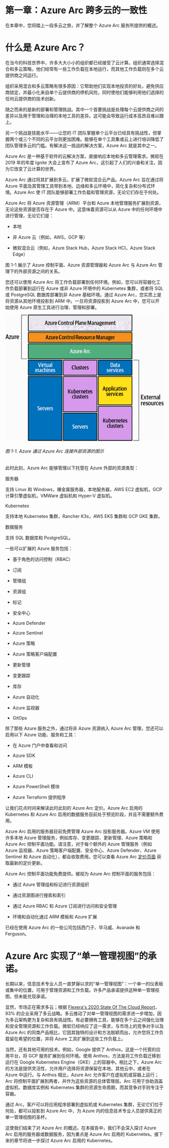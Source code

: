 # 第一章：Azure Arc 跨多云的一致性

在本章中，您将踏上一段多云之旅，并了解整个 Azure Arc 服务所提供的概述。

# 什么是 Azure Arc？

在当今的科技世界中，许多大大小小的组织都已经接受了云计算。组织通常选择混合和多云策略，他们经常有一些工作负载在本地运行，而其他工作负载则在多个云提供商之间运行。

组织采用混合和多云策略有很多原因：它帮助他们实现本地投资的好处，避免供应商锁定，并最小化来自单个云提供商的停机风险，同时使他们能够利用他们选择的任何云提供商的技术创新。

随之而来的是新的部署和管理挑战。其中一个首要挑战是处理每个云提供商之间的差异以及用于管理和治理的本地工具的差异。这可能会导致运行成本高昂且难以跟上。

另一个挑战是技能水平——让您的 IT 团队掌握单个云平台已经具有挑战性，但掌握两个或三个不同的云平台则更加困难。能够在单个工具集或云上进行培训降低了团队管理多云的门槛。有解决这一挑战的解决方案，Azure Arc 就是其中之一。

Azure Arc 是一种基于软件的云解决方案，直接响应本地和多云管理需求。微软在 2019 年的年度 Ignite 大会上宣布了 Azure Arc，这引起了人们的兴奋和关注，因为它改变了云计算的世界。

Azure Arc 通过将其扩展到多云，扩展了微软混合云产品。Azure Arc 旨在通过将 Azure 平面及其管理工具带到本地、边缘和多云环境中，简化复杂和分布式环境。Azure Arc 使 IT 团队能够部署工作负载和管理资源，无论它们存在于何处。

Azure Arc 将 Azure 资源管理（ARM）平台和 Azure 本地管理服务扩展到资源，无论这些资源是否存在于 Azure 中。这意味着资源可以从 Azure 中的任何环境中进行管理，无论它们是：

+   本地

+   非 Azure 云（例如，AWS，GCP 等）

+   微软混合云（例如，Azure Stack Hub，Azure Stack HCI，Azure Stack Edge）

图 1-1 展示了 Azure 控制平面、Azure 资源管理器和 Azure Arc 与 Azure Arc 管理下的外部资源之间的关系。

您还可以使用 Azure Arc 将工作负载部署到任何环境。例如，您可以将容器化工作负载部署到运行在 Azure 或非 Azure 环境中的 Kubernetes 集群，或者将 SQL 或 PostgreSQL 数据库部署到非 Azure 基础环境。通过 Azure Arc，您实质上是将资源从其他环境投影到 ARM 中。一旦将资源投影到 Azure Arc 中，您可以开始使用 Azure 原生工具进行治理、管理和部署。

![Azure 通过 Azure Arc 连接外部资源的图示](img/aaek_0101.png)

###### 图 1-1\. Azure 通过 Azure Arc 连接外部资源的图示

此时此刻，Azure Arc 能够管理以下托管在 Azure 外部的资源类型：

服务器

支持 Linux 和 Windows，裸金属服务器，本地服务器，AWS EC2 虚拟机，GCP 计算引擎虚拟机，VMWare 虚拟机和 Hyper-V 虚拟机。

Kubernetes

支持本地 Kubernetes 集群，Rancher K3s，AWS EKS 集群和 GCP GKE 集群。

数据服务

支持 SQL 数据库和 PostgreSQL。

一些可以扩展的 Azure 服务包括：

+   基于角色的访问控制（RBAC）

+   订阅

+   管理组

+   资源组

+   标记

+   安全中心

+   Azure Defender

+   Azure Sentinel

+   Azure 策略

+   Azure 策略客户端配置

+   更新管理

+   变更跟踪

+   库存

+   Azure 自动化

+   Azure 监视器

+   GitOps

除了那些 Azure 服务之外，通过将非 Azure 资源纳入 Azure Arc 管理，您还可以启用以下 Azure 功能、服务和工具：

+   在 Azure 门户中查看和访问

+   Azure SDK

+   ARM 模板

+   Azure CLI

+   Azure PowerShell 模块

+   Azure Terraform 提供程序

让我们花点时间来解读此时此刻的 Azure Arc 定价。Azure Arc 启用的 Kubernetes 和 Azure Arc 启用的数据服务目前处于预览阶段，并且不需要额外费用。

Azure Arc 启用的服务器目前免费管理 Azure Arc 投影服务器。Azure VM 使用许多本地 Azure 管理服务，例如库存、变更跟踪、更新管理、Azure 策略和 Azure Arc 控制平面功能。请注意，对于每个额外的 Azure 管理服务（例如 Azure 监视器、Azure 策略客户端配置、安全中心、Azure Defender、Azure Sentinel 和 Azure 自动化），都会收取费用。您可以查看 Azure Arc [定价页面](https://oreil.ly/HZOrV) 获取最新的定价更新。

Azure Arc 控制平面功能免费提供。被视为 Azure Arc 控制平面的服务包括：

+   通过 Azure 管理组和标记进行资源组织

+   通过资源图进行搜索和索引

+   通过 Azure RBAC 和 Azure 订阅进行访问和安全管理

+   环境和自动化通过 ARM 模板和 Azure 扩展

已经在使用 Azure Arc 的一些公司包括西门子、毕马威、Avanade 和 Ferguson。

# Azure Arc 实现了“单一管理视图”的承诺。

长期以来，信息技术专业人员一直梦寐以求的“单一管理视图”：一个单一的仪表板或集中的位置，可用于管理资源和工作负载。许多产品承诺提供这种单一管理视图，但未能兑现承诺。

显然，市场正在需求多云；根据 [Flexera's 2020 State Of The Cloud Report](https://oreil.ly/K-t9W)，93% 的企业采用了多云战略。多云推动了对单一管理视图的需求进一步增加，因为多云架构更为复杂和具有挑战性。有必要拥有工具，能够在多个云之间强化治理和安全管理资源和工作负载。微软已经响应了这一需求，与市场上的竞争对手以及 Azure Arc 的同类产品相比，它因其独特的设计和方法脱颖而出，允许您将工作负载留在希望的位置，并将 Azure 工具扩展到这些工作负载上。

当然，还有其他可用的技术。例如，Google 提供了 Anthos，这是一个托管的应用平台，将 GCP 服务扩展到任何环境。使用 Anthos，方法是将工作负载迁移到运行在 Google Kubernetes Engine（GKE）上的容器中。相比之下，Azure Arc 的方法是提供灵活性，允许用户选择将资源保留在本地、其他云中，或者在 Azure 中运行。与 Anthos 相比，Azure Arc 允许客户在虚拟机或容器上运行；Arc 将控制平面扩展到两者，并作为这些资源的总体管理层。Arc 可用于协助涵盖虚拟机、数据库实例和 Kubernetes 集群的资源生命周期，而其竞争对手则专注于容器。

通过 Arc，客户可以将应用程序部署到虚拟机或 Kubernetes 集群，无论它们位于何处，都可以投影到 Azure Arc 中，为 Azure 内的信息技术专业人员提供真正的单一管理视图的圣杯。

这使我们结束了对 Azure Arc 的概述。在本报告中，我们不会深入探讨 Azure Arc 启用的服务器或数据服务，因为重点是 Azure Arc 启用的 Kubernetes。接下来的章节将进一步探讨 Azure Arc 启用的 Kubernetes。
